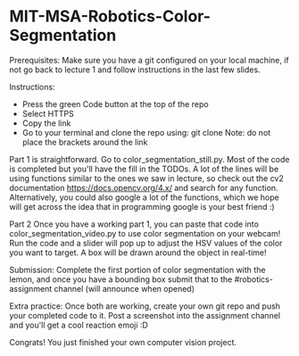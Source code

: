 # MIT-MSA-Robotics-Color-Segmentation
Prerequisites: Make sure you have a git configured on your local machine, if not go back to lecture 1 and follow instructions in the last few slides.

Instructions:

- Press the green Code button at the top of the repo
- Select HTTPS
- Copy the link
- Go to your terminal and clone the repo using: git clone <link>
Note: do not place the brackets around the link

Part 1 is straightforward. Go to color_segmentation_still.py. Most of the code is completed but you'll have the fill in the TODOs. A lot of the lines will be using functions similar to the ones we saw in lecture, so check out the cv2 documentation https://docs.opencv.org/4.x/ and search for any function. Alternatively, you could also google a lot of the functions, which we hope will get across the idea that in programming google is your best friend :)

Part 2
Once you have a working part 1, you can paste that code into color_segmentation_video.py to use color segmentation on your webcam! Run the code and a slider will pop up to adjust the HSV values of the color you want to target. A box will be drawn around the object in real-time!

Submission:
Complete the first portion of color segmentation with the lemon, and once you have a bounding box submit that to the #robotics-assignment channel (will announce when opened)

Extra practice: Once both are working, create your own git repo and push your completed code to it. Post a screenshot into the assignment channel and you'll get a cool reaction emoji :D

Congrats! You just finished your own computer vision project.
